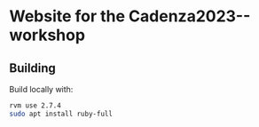 # Website for the Cadenza2023--workshop

## Building

Build locally with:

```bash
rvm use 2.7.4
sudo apt install ruby-full
```

